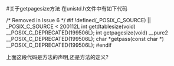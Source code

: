 #关于getpagesize方法
 在unistd.h文件中有如下代码
 
 /* Removed in Issue 6 */
 #if !defined(_POSIX_C_SOURCE) || _POSIX_C_SOURCE < 200112L
 int	 getdtablesize(void) __POSIX_C_DEPRECATED(199506L);
 int	 getpagesize(void) __pure2 __POSIX_C_DEPRECATED(199506L);
 char	*getpass(const char *) __POSIX_C_DEPRECATED(199506L);
 #endif

 上面这段代码是方法的声明,还是方法的定义?



